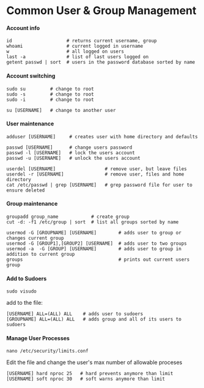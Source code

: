 Common User & Group Management
==============================

#### Account info

	id                    # returns current username, group
	whoami		          # current logged in username
	w                     # all logged on users
	last -a               # list of last users logged on
	getent passwd | sort  # users in the password database sorted by name


#### Account switching

	sudo su         # change to root
	sudo -s         # change to root
	sudo -i         # change to root

	su [USERNAME]   # change to another user


#### User maintenance

	adduser [USERNAME]     # creates user with home directory and defaults

	passwd [USERNAME]      # change users password
	passwd -l [USERNAME]   # lock the users account
	passwd -u [USERNAME]   # unlock the users account

	userdel [USERNAME]                  # remove user, but leave files
	userdel -r [USERNAME]               # remove user, files and home directory 
	cat /etc/passwd | grep [USERNAME]   # grep password file for user to ensure deleted


#### Group maintenance

	groupadd group_name            # create group
	cut -d: -f1 /etc/group | sort  # list all groups sorted by name

	usermod -G [GROUPNAME] [USERNAME]        # adds user to group or changes current group
	usermod -G [GROUP1],[GROUP2] [USERNAME]  # adds user to two groups
	usermod -a  -G [GROUP] [USERNAME]        # adds user to group in addition to current group
	groups                                   # prints out current users group

#### Add to Sudoers

	sudo visudo

add to the file:
	
	[USERNAME] ALL=(ALL) ALL    # adds user to sudoers
	[GROUPNAME] ALL=(ALL) ALL   # adds group and all of its users to sudoers

#### Manage User Processes

	nano /etc/security/limits.conf

Edit the file and change the user's max number of allowable proceses
		
	[USERNAME] hard nproc 25   # hard prevents anymore than limit
	[USERNAME] soft nproc 30   # soft warns anymore than limit
